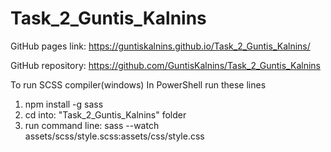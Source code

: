 # Task_2_Guntis_Kalnins

GitHub pages link:
https://guntiskalnins.github.io/Task_2_Guntis_Kalnins/

GitHub repository:
https://github.com/GuntisKalnins/Task_2_Guntis_Kalnins

To run SCSS compiler(windows)
In PowerShell run these lines
1. npm install -g sass 
2. cd into: "Task_2_Guntis_Kalnins" folder
3. run command line: sass --watch assets/scss/style.scss:assets/css/style.css



